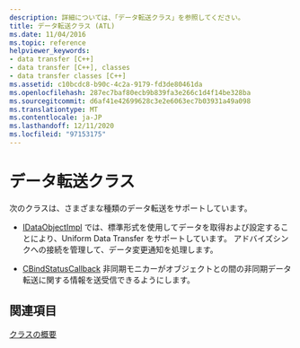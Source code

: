 ```yaml
---
description: 詳細については、「データ転送クラス」を参照してください。
title: データ転送クラス (ATL)
ms.date: 11/04/2016
ms.topic: reference
helpviewer_keywords:
- data transfer [C++]
- data transfer [C++], classes
- data transfer classes [C++]
ms.assetid: c10bcdc8-b90c-4c2a-9179-fd3de80461da
ms.openlocfilehash: 287ec7baf80ecb9b839fa3e266c1d4f14be328ba
ms.sourcegitcommit: d6af41e42699628c3e2e6063ec7b03931a49a098
ms.translationtype: MT
ms.contentlocale: ja-JP
ms.lasthandoff: 12/11/2020
ms.locfileid: "97153175"
---
```

# <a name="data-transfer-classes"></a>データ転送クラス

次のクラスは、さまざまな種類のデータ転送をサポートしています。

- [IDataObjectImpl](../atl/reference/idataobjectimpl-class.md) では、標準形式を使用してデータを取得および設定することにより、Uniform Data Transfer をサポートしています。 アドバイズシンクへの接続を管理して、データ変更通知を処理します。

- [CBindStatusCallback](../atl/reference/cbindstatuscallback-class.md) 非同期モニカーがオブジェクトとの間の非同期データ転送に関する情報を送受信できるようにします。

## <a name="see-also"></a>関連項目

[クラスの概要](../atl/atl-class-overview.md)
